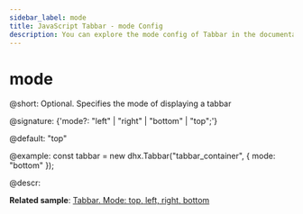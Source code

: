 ```yaml
---
sidebar_label: mode
title: JavaScript Tabbar - mode Config 
description: You can explore the mode config of Tabbar in the documentation of the DHTMLX JavaScript UI library. Browse developer guides and API reference, try out code examples and live demos, and download a free 30-day evaluation version of DHTMLX Suite 7.
---
```


# mode

@short: Optional. Specifies the mode of displaying a tabbar

@signature: {'mode?: "left" | "right" | "bottom" | "top";'}

@default: "top"

@example:
const tabbar = new dhx.Tabbar("tabbar_container", {
    mode: "bottom"
});

@descr:

**Related sample**: [Tabbar. Mode: top, left, right, bottom](https://snippet.dhtmlx.com/xq6k0tts)

[comment]: # (@related: tabbar/configuring_tabbar.md#position-of-tabbar tabbar/init.md#define-tabbar-structure)
